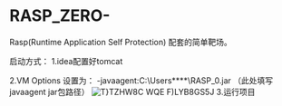 # RASP_ZERO-
Rasp(Runtime Application Self Protection) 配套的简单靶场。

启动方式：
1.idea配置好tomcat

2.VM Options 设置为：
-javaagent:C:\Users\****\RASP_0.jar  （此处填写javaagent jar包路径）
![T}TZHW8C WQE F)LYB8GS5J](https://user-images.githubusercontent.com/94785056/234164463-859f0a45-b779-4dbb-b7ee-bebfc76baf31.png)
3.运行项目

